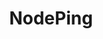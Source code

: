 ---
blog: http://blog.nodeping.com/
facebook: https://www.facebook.com/nodeping
git: https://github.com/nodeping
images:
- nodeping-ar21.svg
- nodeping-icon.svg
logohandle: nodeping
sort: nodeping
tags:
- monitoring
title: NodePing
twitter: https://x.com/nodeping
website: https://nodeping.com/
---
